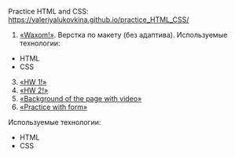 Practice HTML and CSS:
https://valeriyalukovkina.github.io/practice_HTML_CSS/

1. [«Waxom!»](./Waxom/).
Верстка по макету (без адаптива).
Используемые технологии:
- HTML
- CSS

3. [«HW 1!»](./HW1/)
4. [«HW 2!»](./HW2/)
5. [«Background of the page with video»](./BgcWithVideo/)
6. [«Practice with form»](./PracticeForm/)

Используемые технологии:
- HTML
- CSS
